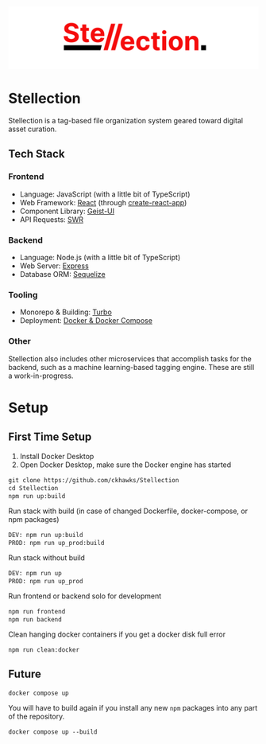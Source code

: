 ![Stellection Header Image](/images/GitHub%20README%20Header%20Image.png)

# Stellection
Stellection is a tag-based file organization system geared toward digital asset curation.

## Tech Stack
### Frontend
- Language: JavaScript (with a little bit of TypeScript)
- Web Framework: [React](https://reactjs.org/) (through [create-react-app](https://create-react-app.dev/))
- Component Library: [Geist-UI](https://geist-ui.dev/)
- API Requests: [SWR](https://swr.vercel.app/) 
### Backend
- Language: Node.js (with a little bit of TypeScript)
- Web Server: [Express](https://expressjs.com/)
- Database ORM: [Sequelize](https://sequelize.org/)
### Tooling
- Monorepo & Building: [Turbo](https://turbo.build/)
- Deployment: [Docker & Docker Compose](https://docker.com/)
### Other
Stellection also includes other microservices that accomplish tasks for the backend, such as a machine learning-based tagging engine. These are still a work-in-progress.

# Setup

## First Time Setup
1. Install Docker Desktop
2. Open Docker Desktop, make sure the Docker engine has started

```
git clone https://github.com/ckhawks/Stellection
cd Stellection
npm run up:build
```

Run stack with build (in case of changed Dockerfile, docker-compose, or npm packages)
```
DEV: npm run up:build
PROD: npm run up_prod:build
```

Run stack without build
```
DEV: npm run up
PROD: npm run up_prod
```

Run frontend or backend solo for development
```
npm run frontend
npm run backend
```

Clean hanging docker containers if you get a docker disk full error
```
npm run clean:docker
```


## Future
```
docker compose up
```
You will have to build again if you install any new `npm` packages into any part of the repository.
```
docker compose up --build
```